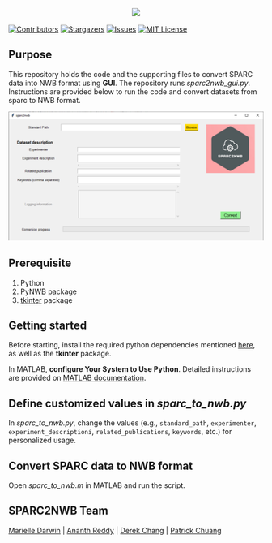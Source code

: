 <p align="center">
  <img src="https://user-images.githubusercontent.com/78009407/126273326-662b5aff-034f-4f48-a62a-69552195ff86.png" />
</p>

[![Contributors][contributors-shield]][contributors-url]
[![Stargazers][stars-shield]][stars-url]
[![Issues][issues-shield]][issues-url]
[![MIT License][license-shield]][license-url]

## Purpose
This repository holds the code and the supporting files to convert SPARC data into NWB format using **GUI**. The repository runs *sparc2nwb_gui.py*. Instructions are provided below to run the code and convert datasets from sparc to NWB format.

![image](https://github.com/DerekYJC/sparc2nwb/blob/0f81b210adfc5008ed74f74dd162aa2bde1b5d8d/gui/images/image.png)

## Prerequisite
1. Python
2. [PyNWB](https://pynwb.readthedocs.io/en/stable/) package
3. [tkinter](https://docs.python.org/3/library/tkinter.html) package

## Getting started
Before starting, install the required python dependencies mentioned [here](https://github.com/SPARC-FAIR-Codeathon/sparc2nwb/tree/main/sparc_to_nwb#usage), as well as the **tkinter** package.

In MATLAB, **configure Your System to Use Python**. Detailed instructions are provided on [MATLAB documentation](https://www.mathworks.com/help/matlab/matlab_external/install-supported-python-implementation.html).

## Define customized values in *sparc_to_nwb.py*
In *sparc_to_nwb.py*, change the values (e.g., ```standard_path```, ```experimenter```, ```experiment_descriptioni```, ```related_publications```, ```keywords```, etc.) for personalized usage.

## Convert SPARC data to NWB format
Open *sparc_to_nwb.m* in MATLAB and run the script.

## SPARC2NWB Team
[Marielle Darwin](https://github.com/mldarwin) | [Ananth Reddy](https://github.com/anbhimi) | [Derek Chang](https://github.com/DerekYJC) | [Patrick Chuang](https://github.com/lifestrugglee)

[contributors-shield]: https://img.shields.io/github/contributors/SPARC-FAIR-Codeathon/sparc2nwb.svg?style=flat-square
[contributors-url]: https://github.com/SPARC-FAIR-Codeathon/sparc2nwb/graphs/contributors
[stars-shield]: https://img.shields.io/github/stars/SPARC-FAIR-Codeathon/sparc2nwb.svg?style=flat-square
[stars-url]: https://github.com/SPARC-FAIR-Codeathon/sparc2nwb/stargazers
[issues-shield]: https://img.shields.io/github/issues/SPARC-FAIR-Codeathon/sparc2nwb.svg?style=flat-square
[issues-url]: https://github.com/SPARC-FAIR-Codeathon/sparc2nwb/issues
[license-shield]: https://img.shields.io/github/license/SPARC-FAIR-Codeathon/sparc2nwb.svg?style=flat-square
[license-url]: https://github.com/SPARC-FAIR-Codeathon/sparc2nwb/blob/master/LICENSE
